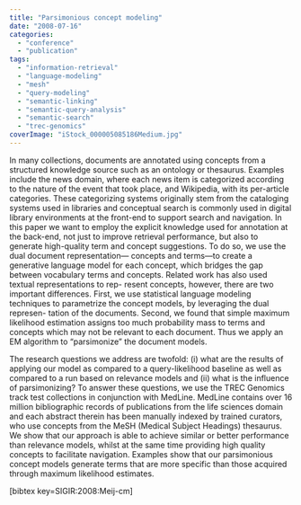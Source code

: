 ```yaml
---
title: "Parsimonious concept modeling"
date: "2008-07-16"
categories: 
  - "conference"
  - "publication"
tags: 
  - "information-retrieval"
  - "language-modeling"
  - "mesh"
  - "query-modeling"
  - "semantic-linking"
  - "semantic-query-analysis"
  - "semantic-search"
  - "trec-genomics"
coverImage: "iStock_000005085186Medium.jpg"
---
```


In many collections, documents are annotated using concepts from a structured knowledge source such as an ontology or thesaurus. Examples include the news domain, where each news item is categorized according to the nature of the event that took place, and Wikipedia, with its per-article categories. These categorizing systems originally stem from the cataloging systems used in libraries and conceptual search is commonly used in digital library environments at the front-end to support search and navigation. In this paper we want to employ the explicit knowledge used for annotation at the back-end, not just to improve retrieval performance, but also to generate high-quality term and concept suggestions. To do so, we use the dual document representation— concepts and terms—to create a generative language model for each concept, which bridges the gap between vocabulary terms and concepts. Related work has also used textual representations to rep- resent concepts, however, there are two important differences. First, we use statistical language modeling techniques to parametrize the concept models, by leveraging the dual represen- tation of the documents. Second, we found that simple maximum likelihood estimation assigns too much probability mass to terms and concepts which may not be relevant to each document. Thus we apply an EM algorithm to “parsimonize” the document models.

The research questions we address are twofold: (i) what are the results of applying our model as compared to a query-likelihood baseline as well as compared to a run based on relevance models and (ii) what is the influence of parsimonizing? To answer these questions, we use the TREC Genomics track test collections in conjunction with MedLine. MedLine contains over 16 million bibliographic records of publications from the life sciences domain and each abstract therein has been manually indexed by trained curators, who use concepts from the MeSH (Medical Subject Headings) thesaurus. We show that our approach is able to achieve similar or better performance than relevance models, whilst at the same time providing high quality concepts to facilitate navigation. Examples show that our parsimonious concept models generate terms that are more specific than those acquired through maximum likelihood estimates.

\[bibtex key=SIGIR:2008:Meij-cm\]
